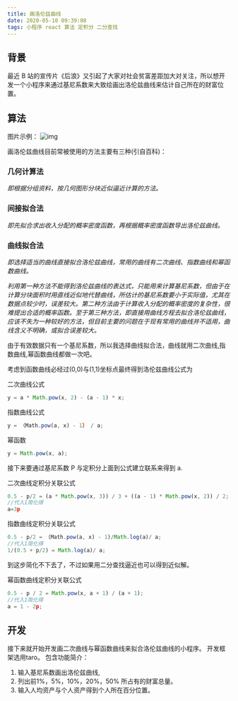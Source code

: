 ```yaml
---
title: 画洛伦兹曲线
date: 2020-05-10 09:39:08
tags: 小程序 react 算法 定积分 二分查找
---
```


## 背景

最近 B 站的宣传片《后浪》又引起了大家对社会贫富差距加大对关注，所以想开发一个小程序来通过基尼系数来大致绘画出洛伦兹曲线来估计自己所在的财富位置。

## 算法

图片示例：
![img](https://bkimg.cdn.bcebos.com/pic/8601a18b87d6277f1a928d9020381f30e824fc92?x-bce-process=image/crop,x_0,y_54,w_631,h_417/watermark,g_7,image_d2F0ZXIvYmFpa2U4MA==,xp_5,yp_5)

画洛伦兹曲线目前常被使用的方法主要有三种(引自百科)：

### 几何计算法

_即根据分组资料，按几何图形分块近似逼近计算的方法。_

### 间接拟合法

_即先拟合求出收入分配的概率密度函数，再根据概率密度函数导出洛伦兹曲线。_

### 曲线拟合法

_即选择适当的曲线直接拟合洛伦兹曲线，常用的曲线有二次曲线、指数曲线和幂函数曲线。_

_利用第一种方法不能得到洛伦兹曲线的表达式，只能用来计算基尼系数，但由于在计算分块面积时用直线近似地代替曲线，所估计的基尼系数要小于实际值，尤其在数据点较少时，误差较大。第二种方法由于计算收入分配的概率密度的复杂性，很难提出合适的概率函数。至于第三种方法，即直接用曲线方程去拟合洛伦兹曲线，应该不失为一种较好的方法，但目前主要的问题在于现有常用的曲线并不适用，曲线含义不明确，或拟合误差较大。_

由于有效数据只有一个基尼系数，所以我选择曲线拟合法，曲线就用二次曲线,指数曲线,幂函数曲线都做一次吧。

考虑到函数曲线必经过(0,0)与(1,1)坐标点最终得到洛伦兹曲线公式为

二次曲线公式

```js
y = a * Math.pow(x, 2) - (a - 1) * x;
```

指数曲线公式

```js
y = （Math.pow(a, x) - 1） / a;
```

幂函数

```js
y = Math.pow(x, a);
```

接下来要通过基尼系数 P 与定积分上面到公式建立联系来得到 a.

二次曲线定积分关联公式

```js
0.5 - p/2 = (a * Math.pow(x, 3)) / 3 + ((a - 1) * Math.pow(x, 2)) / 2;
//代入1简化得
a=3p
```

指数曲线定积分关联公式

```js
0.5 - p/2 = （Math.pow(a, x) - 1)/Math.log(a)/ a;
//代入1简化得
1/(0.5 + p/2) = Math.log(a)/ a;
```

到这步简化不下去了，不过如果用二分查找逼近也可以得到近似解。

幂函数曲线定积分关联公式

```js
0.5 - p / 2 = Math.pow(x, a + 1) / (a + 1);
//代入1简化得
a = 1 - 2p;
```

## 开发

接下来就开始开发画二次曲线与幂函数曲线来拟合洛伦兹曲线的小程序。
开发框架选用taro。
包含功能简介：

1. 输入基尼系数画出洛伦兹曲线,
1. 列出前1%，5%，10%，20%，50% 所占有的财富总量。
1. 输入人均资产与个人资产得到个人所在百分位置。
